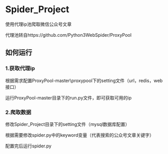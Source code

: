 # Spider_Project
使用代理ip池爬取微信公众号文章

代理池转自https://github.com/Python3WebSpider/ProxyPool

## 如何运行
### 1.获取代理ip
根据需求配置ProxyPool-master\proxypool下的setting文件（url，redis，web接口）

运行ProxyPool-master目录下的run.py文件，即可获取可用的ip
### 2.爬取数据
修改Spider_Project目录下的setting文件（mysql数据库配置）

根据需要修改spider.py中的keyword变量（代表搜索的公众号文章关键字）

配置完后运行spider.py
